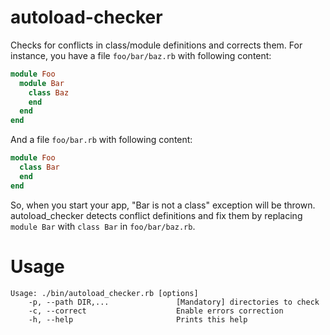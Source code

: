# autoload-checker

Checks for conflicts in class/module definitions and corrects them. For instance, you have
a file `foo/bar/baz.rb` with following content:

```ruby
module Foo
  module Bar
    class Baz
    end
  end
end
```

And a file `foo/bar.rb` with following content:

```ruby
module Foo
  class Bar
  end
end
```

So, when you start your app, "Bar is not a class" exception will be thrown. autoload_checker
detects conflict definitions and fix them by replacing `module Bar` with `class Bar`
in `foo/bar/baz.rb`.

# Usage

```
Usage: ./bin/autoload_checker.rb [options]
    -p, --path DIR,...               [Mandatory] directories to check
    -c, --correct                    Enable errors correction
    -h, --help                       Prints this help
```
